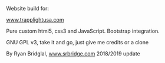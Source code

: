 Website build for:

www.trapplightusa.com

Pure custom html5, css3 and JavaScript. Bootstrap integration.

GNU GPL v3, take it and go, just give me credits or a clone

By Ryan Bridglal, www.srbridge.com 2018/2019 update
